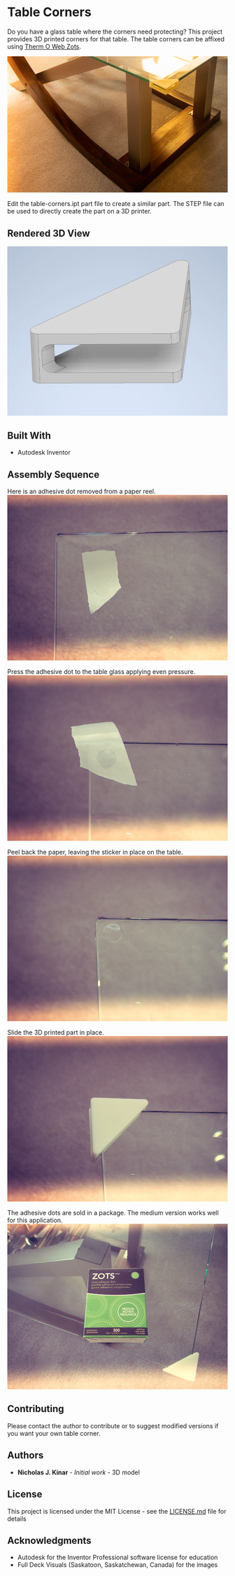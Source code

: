 # Table Corners

Do you have a glass table where the corners need protecting?
This project provides 3D printed corners for that table.  The
table corners can be affixed using
[Therm O Web Zots](https://www.thermowebonline.com/c/crafts-scrapbooking_adhesive-dots-lines).

![Photo](table-corner-photo.jpg)

Edit the table-corners.ipt part file to create a similar part.  The STEP file
can be used to directly create the part on a 3D printer.

## Rendered 3D View
![3D model of Table Corner](table-corner-rendered-version.jpg)

## Built With

* Autodesk Inventor

## Assembly Sequence
Here is an adhesive dot removed from a paper reel.
![Assembly 1](table-corners-seq-1.jpg)

Press the adhesive dot to the table glass applying even pressure.
![Assembly 2](table-corners-seq-2.jpg)

Peel back the paper, leaving the sticker in place on the table.
![Assembly 3](table-corners-seq-3.jpg)

Slide the 3D printed part in place.
![Assembly 4](table-corners-seq-4.jpg)

The adhesive dots are sold in a package.  The medium version works well for this application.
![Assembly 5](table-corners-seq-5.jpg)

## Contributing

Please contact the author to contribute or to suggest modified versions if you want your own table corner.

## Authors

* **Nicholas J. Kinar** - *Initial work* - 3D model

## License

This project is licensed under the MIT License - see the [LICENSE.md](LICENSE.md) file for details

## Acknowledgments

* Autodesk for the Inventor Professional software license for education
* Full Deck Visuals (Saskatoon, Saskatchewan, Canada) for the images
